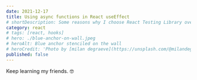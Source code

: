```yaml
---
date: 2021-12-17
title: Using async functions in React useEffect
# shortDescription: Some reasons why I choose React Testing Library over Enzyme for testing React components
category: react
# tags: [react, hooks]
# hero: ./blue-anchor-on-wall.jpeg
# heroAlt: Blue anchor stenciled on the wall
# heroCredit: 'Photo by [milan degraeve](https://unsplash.com/@milandegraeve)'
published: false
---
```


Keep learning my friends. 🤓
